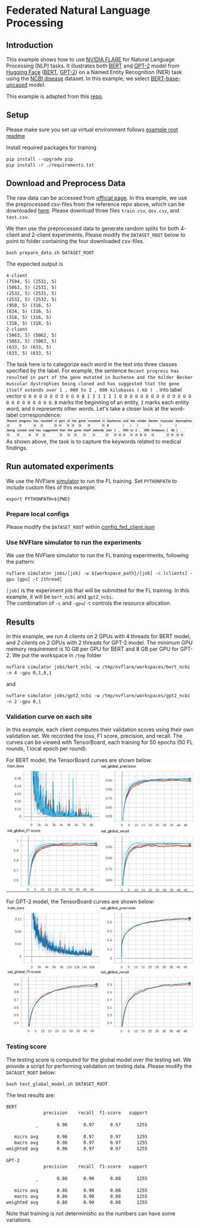 # Federated Natural Language Processing

## Introduction 
This example shows how to use [NVIDIA FLARE](https://nvidia.github.io/NVFlare) for Natural Language Processing (NLP) tasks.
It illustrates both [BERT](https://github.com/google-research/bert) and [GPT-2](https://github.com/openai/gpt-2) model from [Hugging Face](https://huggingface.co/) ([BERT](https://huggingface.co/bert-base-uncased), [GPT-2](https://huggingface.co/gpt2)) on a Named Entity Recognition (NER) task using the [NCBI disease](https://pubmed.ncbi.nlm.nih.gov/24393765/) dataset. 
In this example, we select [BERT-base-uncased](https://huggingface.co/bert-base-uncased) model. 

This example is adapted from this [repo](https://github.com/PL97/federated-multi-modality-learning/). 

## Setup

Please make sure you set up virtual environment follows [example root readme](../../README.md)


Install required packages for training
```
pip install --upgrade pip
pip install -r ./requirements.txt
```

## Download and Preprocess Data 

The raw data can be accessed from [official page](https://www.ncbi.nlm.nih.gov/CBBresearch/Dogan/DISEASE/). 
In this example, we use the preprocessed csv-files from the reference repo above, which can be downloaded [here](https://drive.google.com/drive/folders/13wROtEAnMgWpLMIGHB5CY1BQ1Xe2XqhG). Please download three files `train.csv`, `dev.csv`, and `test.csv`.

We then use the preprocessed data to generate random splits for both 4-client and 2-client experiments. 
Please modify the `DATASET_ROOT` below to point to folder containing the four downloaded csv-files.
```commandline
bash prepare_data.sh DATASET_ROOT
```
The expected output is
```
4-client
(7594, 5) (2531, 5)
(5063, 5) (2531, 5)
(2532, 5) (2531, 5)
(2532, 5) (2532, 5)
(950, 5) (316, 5)
(634, 5) (316, 5)
(318, 5) (316, 5)
(318, 5) (318, 5)
2-client
(5063, 5) (5062, 5)
(5063, 5) (5063, 5)
(633, 5) (633, 5)
(633, 5) (633, 5)
```
The task here is to categorize each word in the text into three classes specified by the label. For example, the sentence 
`Recent progress has resulted in part of the gene mutated in Duchenne and the milder Becker muscular dystrophies being cloned and has suggested that the gene itself extends over 1 , 000 to 2 , 000 kilobases ( kb ) .` into label vector `O O O O O O O O O O O B I I I I I I O O O O O O O O O O O O O O O O O O O O O O O`. `B` marks the beginning of an entity, `I` marks each entity word, and `O` represents other words.
Let's take a closer look at the word-label correspondence:
![data sample](./figs/sample.png)
As shown above, the task is to capture the keywords related to medical findings.

## Run automated experiments
We use the NVFlare [simulator](https://nvflare.readthedocs.io/en/latest/user_guide/nvflare_cli/fl_simulator.html) to run the FL training.
Set `PYTHONPATH` to include custom files of this example:
```
export PYTHONPATH=${PWD}
```
### Prepare local configs
Please modify the `DATASET_ROOT` within [config_fed_client.json](./jobs/bert_ncbi/app/config/config_fed_client.json)
### Use NVFlare simulator to run the experiments
We use the NVFlare simulator to run the FL training experiments, following the pattern:
```
nvflare simulator jobs/[job] -w ${workspace_path}/[job] -c [clients] -gpu [gpu] -t [thread]
```
`[job]` is the experiment job that will be submitted for the FL training. 
In this example, it will be `bert_ncbi` and `gpt2_ncbi`.  
The combination of `-c` and `-gpu`/`-t` controls the resource allocation. 

## Results
In this example, we run 4 clients on 2 GPUs with 4 threads for BERT model, and 2 clients on 2 GPUs with 2 threads for GPT-2 model. The minimum GPU memory requirement is 10 GB per GPU for BERT and 8 GB per GPU for GPT-2. We put the workspace in `/tmp` folder
```
nvflare simulator jobs/bert_ncbi -w /tmp/nvflare/workspaces/bert_ncbi -n 4 -gpu 0,1,0,1
```
and 
```
nvflare simulator jobs/gpt2_ncbi -w /tmp/nvflare/workspaces/gpt2_ncbi -n 2 -gpu 0,1
```

### Validation curve on each site
In this example, each client computes their validation scores using their own
validation set. We recorded the loss, F1 score, precision, and recall. 
The curves can be viewed with TensorBoard, each training for 50 epochs (50 FL rounds, 1 local epoch per round).

For BERT model, the TensorBoard curves are shown below:
![All training curve](./figs/training_bert.png)

For GPT-2 model, the TensorBoard curves are shown below:
![All training curve](./figs/training_gpt2.png)

### Testing score
The testing score is computed for the global model over the testing set.
We provide a script for performing validation on testing data. 
Please modify the `DATASET_ROOT` below:
```
bash test_global_model.sh DATASET_ROOT
```
The test results are:
```
BERT
              precision    recall  f1-score   support

           _       0.96      0.97      0.97      1255

   micro avg       0.96      0.97      0.97      1255
   macro avg       0.96      0.97      0.97      1255
weighted avg       0.96      0.97      0.97      1255

GPT-2
              precision    recall  f1-score   support

           _       0.86      0.90      0.88      1255

   micro avg       0.86      0.90      0.88      1255
   macro avg       0.86      0.90      0.88      1255
weighted avg       0.86      0.90      0.88      1255

```
Note that training is not deterministic so the numbers can have some variations.
